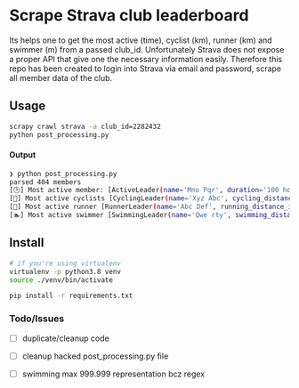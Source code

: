 # Scrape Strava club leaderboard
Its helps one to get the most active (time), cyclist (km), runner (km) and swimmer (m) from a passed club_id. Unfortunately Strava does not expose a proper 
API that give one the necessary information easily. Therefore this repo has been created to login into Strava via email and password, scrape all member data 
of the club. 


## Usage
```bash
scrapy crawl strava -a club_id=2282432
python post_processing.py
```
#### Output

```bash
❯ python post_processing.py 
parsed 404 members
[🕓] Most active member: [ActiveLeader(name='Mno Pqr', duration='100 hours 46 minutes')]
[🚴] Most active cyclists [CyclingLeader(name='Xyz Abc', cycling_distance_in_km=1234.5)]
[🏃‍] Most active runner [RunnerLeader(name='Abc Def', running_distance_in_km=123.1)]
[🏊‍] Most active swimmer [SwimmingLeader(name='Qwe rty', swimming_distance_in_meter=12345.0)]
```

 
## Install
```bash
# if you're using virtualenv
virtualenv -p python3.8 venv
source ./venv/bin/activate

pip install -r requirements.txt
```

### Todo/Issues
  - [ ] duplicate/cleanup code
  - [ ] cleanup hacked post_processing.py file
  - [ ] swimming max 999.999 representation bcz regex
   

